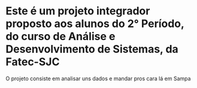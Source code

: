 # Este é um projeto integrador proposto aos alunos do 2° Período, do curso de Análise e Desenvolvimento de Sistemas, da Fatec-SJC

O projeto consiste em analisar uns dados e mandar pros cara lá em Sampa
